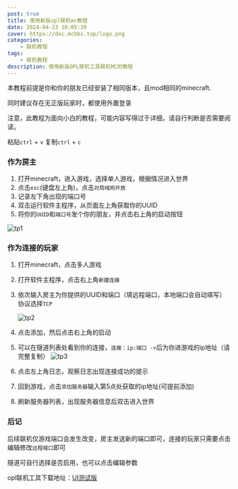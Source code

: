 ```yaml
---
post: true
title: 使用新版opl联机mc教程
date: 2024-04-23 16:05:39
cover: https://doc.mcbbs.top/logo.png
categories:
    - 联机教程
tags:
    - 联机教程
description: 使用新版OPL联机工具联机MC的教程
---
```

本教程前提是你和你的朋友已经安装了相同版本，且mod相同的minecraft.

同时建议存在无正版玩家时，都使用外置登录

注意，此教程为面向小白的教程，可能内容写得过于详细，请自行判断是否需要阅读。

粘贴`ctrl` + `v`   复制`ctrl` + `c`

### 作为房主

1. 打开minecraft，进入游戏，选择单人游戏，根据情况进入世界
2. 点击`esc`(键盘左上角)，点击`对局域网开放`
3. 记录左下角出现的端口号
4. 双击运行软件主程序，从页面左上角获取你的UUID
5. 将你的`UUID`和`端口号`发个你的朋友，并点击右上角的启动按钮

![tp1](https://blog.gldhn.top/2024/04/22/opl_mc/tp1.png)

### 作为连接的玩家

1. 打开minecraft，点击多人游戏
2. 打开软件主程序，点击右上角`新建连接`
3. 依次输入房主为你提供的UUID和端口（填远程端口，本地端口会自动填写）协议选择`TCP`

    ![tp2](https://blog.gldhn.top/2024/04/22/opl_mc/tp2.png)

4. 点击添加，然后点击右上角的启动
5. 可以在隧道列表处看到你的连接，`连接：ip:端口 ->`后为你进游戏的ip地址（请完整复制）
    ![tp3](https://blog.gldhn.top/2024/04/22/opl_mc/tp3.png)
6. 点击左上角日志，观察日志出现连接成功的提示
7. 回到游戏，点击`添加服务器`输入第5点处获取的ip地址(可提前添加)
8. 刷新服务器列表，出现服务器信息后双击进入世界

### 后记

后续联机仅游戏端口会发生改变，房主发送新的端口即可，连接的玩家只需要点击编辑修改`远程端口`即可

隧道可自行选择是否启用，也可以点击编辑参数

opl联机工具下载地址：[UI测试版](https://blog.gldhn.top/2024/04/19/opl_ui/)
